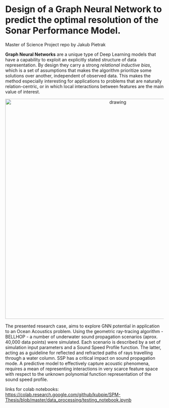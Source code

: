 # Design of a Graph Neural Network to predict the optimal resolution of the Sonar Performance Model.
Master of Science Project 
repo by Jakub Pietrak

**Graph Neural Networks** are a unique type of Deep Learning models that have a capability to
exploit an explicitly stated structure of data representation. By design they carry a strong
_relational inductive bias_, which is a set of assumptions that makes the algorithm prioritize
some solutions over another, independent of observed data. This makes the method especially
interesting for applications to problems that are naturally relation-centric, or in which local
interactions between features are the main value of interest.
<p align="center">
  <img src="https://github.com/kubpie/SPM-Thesis/blob/master/pics/problem_setup.JPG" alt="drawing" width="700"/>
</p>

The presented research case, aims to explore GNN potential in application to an Ocean
Acoustics problem. Using the geometric ray-tracing algorithm - BELLHOP - a number
of underwater sound propagation scenarios (aprox. 40,000 data points) were simulated. Each scenario is described by a set of simulation input
parameters and a Sound Speed Profile function. The latter, acting as a guideline
for reflected and refracted paths of rays travelling through a water column. SSP has a critical impact on sound
propagation mode. A predictive model to effectively capture acoustic phenomena,
requires a mean of representing interactions in very scarce feature space with
respect to the unknown polynomial function representation of the sound speed profile.


links for colab notebooks:
https://colab.research.google.com/github/kubpie/SPM-Thesis/blob/master/data_processing/testing_notebook.ipynb

